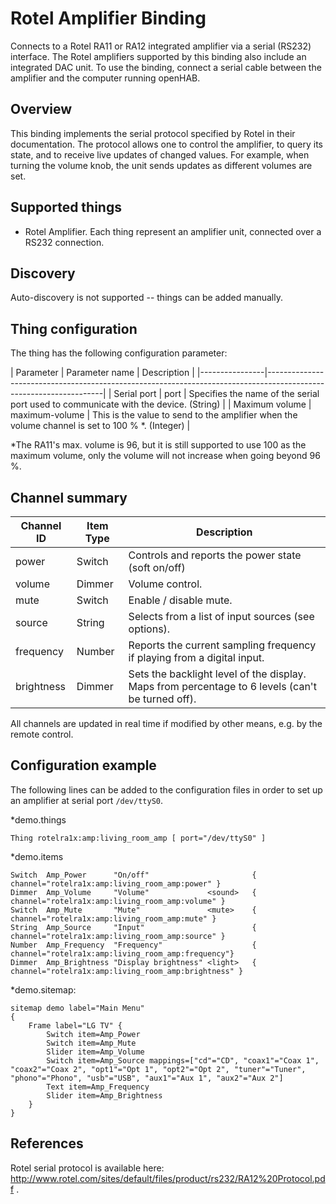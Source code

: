 # Rotel Amplifier Binding

Connects to a Rotel RA11 or RA12 integrated amplifier via a serial (RS232) interface. The Rotel amplifiers supported by this binding also include an integrated DAC unit.  To use the binding, connect a serial cable between the amplifier and the computer running openHAB.

## Overview

This binding implements the serial protocol specified by Rotel in their documentation. The protocol allows one to control the amplifier, to query its state, and to receive live updates of changed values. For example, when turning the volume knob, the unit sends updates as different volumes are set.


## Supported things

 * Rotel Amplifier. Each thing represent an amplifier unit, connected
   over a RS232 connection.

## Discovery

Auto-discovery is not supported -- things can be added manually.

## Thing configuration

The thing has the following configuration parameter:

| Parameter      | Parameter name |  Description                                                                                     |
|----------------|-------------------------------------------------------------------------------------------------------------------|
| Serial port    | port           | Specifies the name of the serial port used to communicate with the device. (String)              |
| Maximum volume | maximum-volume | This is the value to send to the amplifier when the volume channel is set to 100 % *. (Integer)  |

*The RA11's max. volume is 96, but it is still supported to use 100 as the maximum volume, only the volume will not increase when going beyond 96 %.


## Channel summary

| Channel ID | Item Type | Description                                                                                      |
|------------|-----------|--------------------------------------------------------------------------------------------------|
| power      | Switch    | Controls and reports the power state (soft on/off)                                               |
| volume     | Dimmer    | Volume control.                                                                                  |
| mute       | Switch    | Enable / disable mute.                                                                           |
| source     | String    | Selects from a list of input sources (see options).                                              |
| frequency  | Number    | Reports the current sampling frequency if playing from a digital input.                          |
| brightness | Dimmer    | Sets the backlight level of the display. Maps from percentage to 6 levels (can't be turned off). |

All channels are updated in real time if modified by other means, e.g. by the remote control.


## Configuration example

The following lines 
can be added to the configuration files in order to set up an amplifier at serial port `/dev/ttyS0`.

*demo.things

```
Thing rotelra1x:amp:living_room_amp [ port="/dev/ttyS0" ]
```

*demo.items

```
Switch  Amp_Power      "On/off"                       { channel="rotelra1x:amp:living_room_amp:power" }
Dimmer  Amp_Volume     "Volume"             <sound>   { channel="rotelra1x:amp:living_room_amp:volume" }
Switch  Amp_Mute       "Mute"               <mute>    { channel="rotelra1x:amp:living_room_amp:mute" }
String  Amp_Source     "Input"                        { channel="rotelra1x:amp:living_room_amp:source" }
Number  Amp_Frequency  "Frequency"                    { channel="rotelra1x:amp:living_room_amp:frequency"}
Dimmer  Amp_Brightness "Display brightness" <light>   { channel="rotelra1x:amp:living_room_amp:brightness" }
```


*demo.sitemap:

```
sitemap demo label="Main Menu"
{
    Frame label="LG TV" {
        Switch item=Amp_Power
        Switch item=Amp_Mute
        Slider item=Amp_Volume
        Switch item=Amp_Source mappings=["cd"="CD", "coax1"="Coax 1", "coax2"="Coax 2", "opt1"="Opt 1", "opt2"="Opt 2", "tuner"="Tuner", "phono"="Phono", "usb"="USB", "aux1"="Aux 1", "aux2"="Aux 2"]
        Text item=Amp_Frequency
        Slider item=Amp_Brightness
    }
}
```

## References

Rotel serial protocol is available here: http://www.rotel.com/sites/default/files/product/rs232/RA12%20Protocol.pdf .


